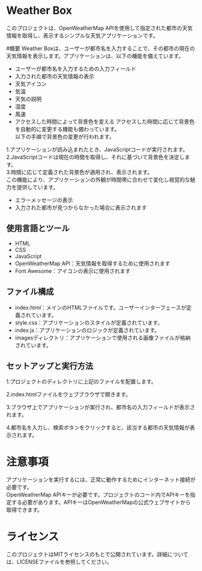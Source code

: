 # Weather Box
このプロジェクトは、OpenWeatherMap APIを使用して指定された都市の天気情報を取得し、表示するシンプルな天気アプリケーションです。

#概要
Weather Boxは、ユーザーが都市名を入力することで、その都市の現在の天気情報を表示します。アプリケーションは、以下の機能を備えています。

- ユーザーが都市名を入力するための入力フィールド
- 入力された都市の天気情報の表示
- 天気アイコン
- 気温
- 天気の説明
- 湿度
- 風速
- アクセスした時間によって背景色を変える
アクセスした時間に応じて背景色を自動的に変更する機能も備わっています。<br>
以下の手順で背景色の変更が行われます。

1.アプリケーションが読み込まれたとき、JavaScriptコードが実行されます。<br>
2.JavaScriptコードは現在の時間を取得し、それに基づいて背景色を決定します。<br>
3.時間に応じて定義された背景色が適用され、表示されます。<br>
この機能により、アプリケーションの外観が時間帯に合わせて変化し視覚的な魅力を提供しています。<br>
- エラーメッセージの表示
- 入力された都市が見つからなかった場合に表示されます
## 使用言語とツール
- HTML
- CSS
- JavaScript
- OpenWeatherMap API：天気情報を取得するために使用されます
- Font Awesome：アイコンの表示に使用されます
## ファイル構成
- index.html：メインのHTMLファイルです。ユーザーインターフェースが定義されています。
- style.css：アプリケーションのスタイルが定義されています。
- index.js：アプリケーションのロジックが定義されています。
- imagesディレクトリ：アプリケーションで使用される画像ファイルが格納されています。
## セットアップと実行方法
1.プロジェクトのディレクトリに上記のファイルを配置します。

2.index.htmlファイルをウェブブラウザで開きます。

3.ブラウザ上でアプリケーションが実行され、都市名の入力フィールドが表示されます。

4.都市名を入力し、検索ボタンをクリックすると、該当する都市の天気情報が表示されます。

# 注意事項
アプリケーションを実行するには、正常に動作するためにインターネット接続が必要です。<br>
OpenWeatherMap APIキーが必要です。プロジェクトのコード内でAPIキーを指定する必要があります。APIキーはOpenWeatherMapの公式ウェブサイトから取得できます。<br>
# ライセンス
このプロジェクトはMITライセンスのもとで公開されています。詳細については、LICENSEファイルを参照してください。<br>
